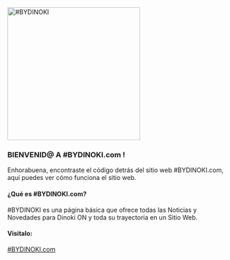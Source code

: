 <img alt="#BYDINOKI" title="" style="width: 300px; pointer-events:none;" src="https://bydinoki.com/res/branding/logo.png">

### <b>BIENVENID@ A #BYDINOKI.com !</b>

Enhorabuena, encontraste el código detrás del sitio web #BYDINOKI.com, aquí puedes ver cómo funciona el sitio web.

#### ¿Qué es #BYDINOKI.com?
#BYDINOKI es una página básica que ofrece todas las Noticias y Novedades para Dinoki ON y toda su trayectoria en un Sitio Web.

#### Visitalo:
<a target="_blank" href="http://bydinoki.com/">#BYDINOKI.com</a>
